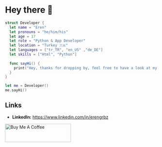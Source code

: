 # Hey there 👋



```swift
struct Developer {
  let name = "Eren"
  let pronouns = "he/him/his"
  let age = 17
  let role = "Python & App Developer"
  let location = "Turkey 🇹🇷"
  let languages = ["tr_TR", "en_US" ,"de_DE"]
  let skills = ["Html", "Python"]
  
  func sayHi() {
    print("Hey, thanks for dropping by, feel free to have a look at my work!")
  }
}

let me = Developer()
me.sayHi()
```

## Links 

- **LinkedIn:** https://www.linkedin.com/in/erengrbz


<a href="https://www.buymeacoffee.com/senpailegal" target="_blank"><img src="https://cdn.buymeacoffee.com/buttons/v2/default-yellow.png" alt="Buy Me A Coffee" style="height: 60px !important;width: 217px !important;" ></a>
